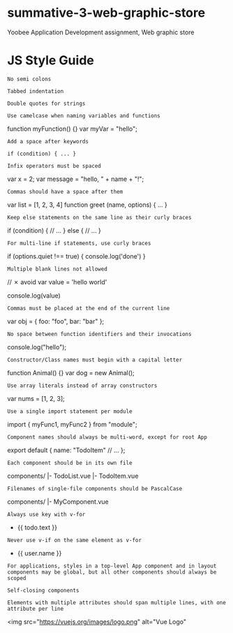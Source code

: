 # summative-3-web-graphic-store
Yoobee Application Development assignment, Web graphic store

# JS Style Guide

    No semi colons

    Tabbed indentation

    Double quotes for strings

    Use camelcase when naming variables and functions

function myFunction() {}
var myVar = "hello";

    Add a space after keywords

    if (condition) { ... }

    Infix operators must be spaced

var x = 2;
var message = "hello, " + name + "!";

    Commas should have a space after them

var list = [1, 2, 3, 4]
function greet (name, options) { ... }

    Keep else statements on the same line as their curly braces

if (condition) {
  // ...
} else {
  // ...
}

    For multi-line if statements, use curly braces

if (options.quiet !== true) {
  console.log('done')
}

    Multiple blank lines not allowed

// ✗ avoid
var value = 'hello world'
 
 
console.log(value)

    Commas must be placed at the end of the current line

var obj = {
  foo: "foo",
  bar: "bar"
};

    No space between function identifiers and their invocations

console.log("hello");

    Constructor/Class names must begin with a capital letter

function Animal() {}
var dog = new Animal();

    Use array literals instead of array constructors

var nums = [1, 2, 3];

    Use a single import statement per module

import { myFunc1, myFunc2 } from "module";

    Component names should always be multi-word, except for root App

export default {
  name: "TodoItem"
  // ...
};

    Each component should be in its own file

components/
|- TodoList.vue
|- TodoItem.vue

    Filenames of single-file components should be PascalCase

components/
|- MyComponent.vue

    Always use key with v-for

<ul>
  <li
    v-for="todo in todos"
    :key="todo.id"
  >
    {{ todo.text }}
  </li>
</ul>

    Never use v-if on the same element as v-for

<ul v-if="shouldShowUsers">
  <li
    v-for="user in users"
    :key="user.id"
  >
    {{ user.name }}
  </li>
</ul>

    For applications, styles in a top-level App component and in layout components may be global, but all other components should always be scoped

<template>
  <button class="button button-close">X</button>
</template>

<!-- Using the `scoped` attribute -->
<style scoped>
.button {
  border: none;
  border-radius: 2px;
}

.button-close {
  background-color: red;
}
</style>

    Self-closing components

<MyComponent />

    Elements with multiple attributes should span multiple lines, with one attribute per line

<img
  src="https://vuejs.org/images/logo.png"
  alt="Vue Logo"
>
